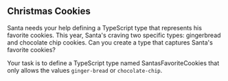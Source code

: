 ## Christmas Cookies

Santa needs your help defining a TypeScript type that represents his favorite cookies. This year, Santa's craving two specific types: gingerbread and chocolate chip cookies. Can you create a type that captures Santa's favorite cookies?

Your task is to define a TypeScript type named SantasFavoriteCookies that only allows the values `ginger-bread` or `chocolate-chip`.
